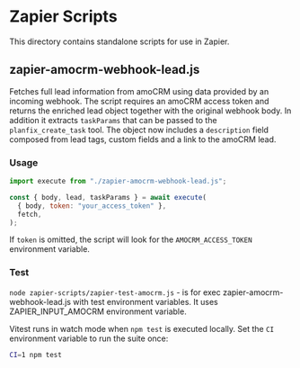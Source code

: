 # Zapier Scripts

This directory contains standalone scripts for use in Zapier.

## zapier-amocrm-webhook-lead.js

Fetches full lead information from amoCRM using data provided by an incoming
webhook. The script requires an amoCRM access token and returns the enriched
lead object together with the original webhook body. In addition it extracts
`taskParams` that can be passed to the `planfix_create_task` tool. The object now
includes a `description` field composed from lead tags, custom fields and a link
to the amoCRM lead.

### Usage

```js
import execute from "./zapier-amocrm-webhook-lead.js";

const { body, lead, taskParams } = await execute(
  { body, token: "your_access_token" },
  fetch,
);
```

If `token` is omitted, the script will look for the `AMOCRM_ACCESS_TOKEN`
environment variable.

### Test
`node zapier-scripts/zapier-test-amocrm.js` - is for exec zapier-amocrm-webhook-lead.js with test environment variables.
It uses ZAPIER_INPUT_AMOCRM environment variable.

Vitest runs in watch mode when `npm test` is executed locally. Set the `CI` environment variable to run the suite once:

```bash
CI=1 npm test
```
